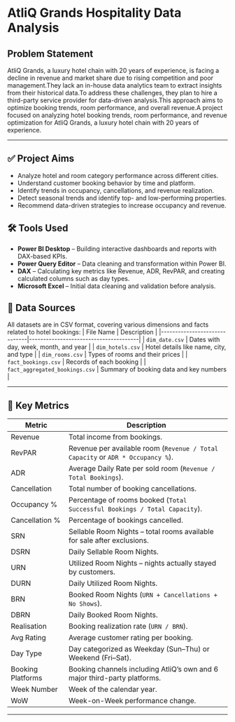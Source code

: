 # AtliQ Grands Hospitality Data Analysis

## Problem Statement
AtliQ Grands, a luxury hotel chain with 20 years of experience, is facing a decline in revenue and market share due to rising competition and poor management.They lack an in-house data analytics team to extract insights from their historical data.To address these challenges, they plan to hire a third-party service provider for data-driven analysis.This approach aims to optimize booking trends, room performance, and overall revenue.A project focused on analyzing hotel booking trends, room performance, and revenue optimization for AtliQ Grands, a luxury hotel chain with 20 years of experience.

---

## ✅ Project Aims

- Analyze hotel and room category performance across different cities.  
- Understand customer booking behavior by time and platform.  
- Identify trends in occupancy, cancellations, and revenue realization.  
- Detect seasonal trends and identify top- and low-performing properties.  
- Recommend data-driven strategies to increase occupancy and revenue.
  
## 🛠️ Tools Used

- **Power BI Desktop** – Building interactive dashboards and reports with DAX-based KPIs.  
- **Power Query Editor** – Data cleaning and transformation within Power BI.  
- **DAX** – Calculating key metrics like Revenue, ADR, RevPAR, and creating calculated columns such as day types.  
- **Microsoft Excel** – Initial data cleaning and validation before analysis.  


## 📁 Data Sources

All datasets are in CSV format, covering various dimensions and facts related to hotel bookings:
| File Name                    | Description                             |
|------------------------------|---------------------------------------|
| `dim_date.csv`               | Dates with day, week, month, and year |
| `dim_hotels.csv`             | Hotel details like name, city, and type |
| `dim_rooms.csv`              | Types of rooms and their prices        |
| `fact_bookings.csv`          | Records of each booking                 |
| `fact_aggregated_bookings.csv` | Summary of booking data and key numbers |


---
## 📌 Key Metrics

| Metric           | Description                                                                                  |
|------------------|----------------------------------------------------------------------------------------------|
| Revenue          | Total income from bookings.                                                                  |
| RevPAR           | Revenue per available room (`Revenue / Total Capacity` or `ADR * Occupancy %`).              |
| ADR              | Average Daily Rate per sold room (`Revenue / Total Bookings`).                               |
| Cancellation     | Total number of booking cancellations.                                                      |
| Occupancy %      | Percentage of rooms booked (`Total Successful Bookings / Total Capacity`).                    |
| Cancellation %   | Percentage of bookings cancelled.                                                           |
| SRN              | Sellable Room Nights – total rooms available for sale after exclusions.                      |
| DSRN             | Daily Sellable Room Nights.                                                                  |
| URN              | Utilized Room Nights – nights actually stayed by customers.                                 |
| DURN             | Daily Utilized Room Nights.                                                                  |
| BRN              | Booked Room Nights (`URN + Cancellations + No Shows`).                                      |
| DBRN             | Daily Booked Room Nights.                                                                    |
| Realisation      | Booking realization rate (`URN / BRN`).                                                     |
| Avg Rating       | Average customer rating per booking.                                                        |
| Day Type         | Day categorized as Weekday (Sun–Thu) or Weekend (Fri–Sat).                                  |
| Booking Platforms| Booking channels including AtliQ’s own and 6 major third-party platforms.                    |
| Week Number      | Week of the calendar year.                                                                   |
| WoW              | Week-on-Week performance change.                                                            |

---


